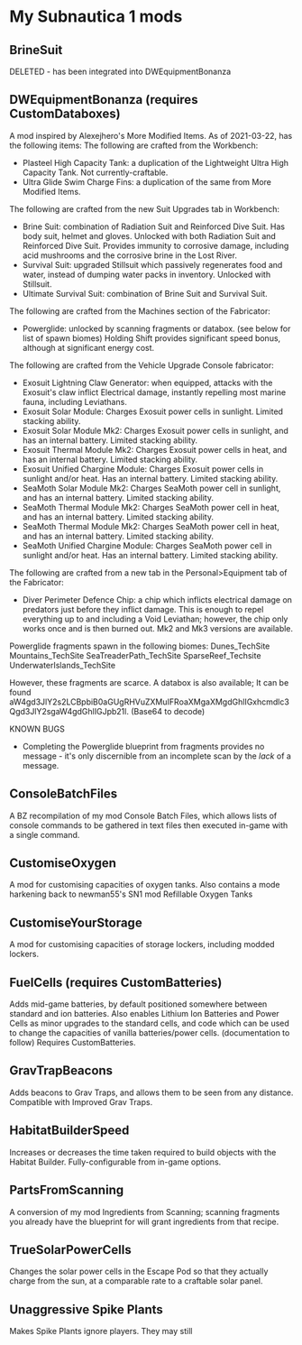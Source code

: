 # My Subnautica 1 mods
## BrineSuit
DELETED - has been integrated into DWEquipmentBonanza
## DWEquipmentBonanza (requires CustomDataboxes)
A mod inspired by Alexejhero's More Modified Items. As of 2021-03-22, has the following items:
The following are crafted from the Workbench:
* Plasteel High Capacity Tank: a duplication of the Lightweight Ultra High Capacity Tank. Not currently-craftable.
* Ultra Glide Swim Charge Fins: a duplication of the same from More Modified Items.

The following are crafted from the new Suit Upgrades tab in Workbench:
* Brine Suit: combination of Radiation Suit and Reinforced Dive Suit. Has body suit, helmet and gloves. Unlocked with both Radiation Suit and Reinforced Dive Suit. Provides immunity to corrosive damage, including acid mushrooms and the corrosive brine in the Lost River.
* Survival Suit: upgraded Stillsuit which passively regenerates food and water, instead of dumping water packs in inventory. Unlocked with Stillsuit.
* Ultimate Survival Suit: combination of Brine Suit and Survival Suit.

The following are crafted from the Machines section of the Fabricator:
* Powerglide: unlocked by scanning fragments or databox. (see below for list of spawn biomes) Holding Shift provides significant speed bonus, although at significant energy cost.

The following are crafted from the Vehicle Upgrade Console fabricator:
* Exosuit Lightning Claw Generator: when equipped, attacks with the Exosuit's claw inflict Electrical damage, instantly repelling most marine fauna, including Leviathans.
* Exosuit Solar Module: Charges Exosuit power cells in sunlight. Limited stacking ability.
* Exosuit Solar Module Mk2: Charges Exosuit power cells in sunlight, and has an internal battery. Limited stacking ability.
* Exosuit Thermal Module Mk2: Charges Exosuit power cells in heat, and has an internal battery. Limited stacking ability.
* Exosuit Unified Chargine Module: Charges Exosuit power cells in sunlight and/or heat. Has an internal battery. Limited stacking ability.
* SeaMoth Solar Module Mk2: Charges SeaMoth power cell in sunlight, and has an internal battery. Limited stacking ability.
* SeaMoth Thermal Module Mk2: Charges SeaMoth power cell in heat, and has an internal battery. Limited stacking ability.
* SeaMoth Thermal Module Mk2: Charges SeaMoth power cell in heat, and has an internal battery. Limited stacking ability.
* SeaMoth Unified Chargine Module: Charges SeaMoth power cell in sunlight and/or heat. Has an internal battery. Limited stacking ability.

The following are crafted from a new tab in the Personal>Equipment tab of the Fabricator:
* Diver Perimeter Defence Chip: a chip which inflicts electrical damage on predators just before they inflict damage. This is enough to repel everything up to and including a Void Leviathan; however, the chip only works once and is then burned out. Mk2 and Mk3 versions are available.

Powerglide fragments spawn in the following biomes:
	Dunes_TechSite
	Mountains_TechSite
	SeaTreaderPath_TechSite
	SparseReef_Techsite
	UnderwaterIslands_TechSite

However, these fragments are scarce.
A databox is also available; It can be found aW4gd3JlY2s2LCBpbiB0aGUgRHVuZXMuIFRoaXMgaXMgdGhlIGxhcmdlc3Qgd3JlY2sgaW4gdGhlIGJpb21l. (Base64 to decode)

KNOWN BUGS
* Completing the Powerglide blueprint from fragments provides no message - it's only discernible from an incomplete scan by the *lack* of a message.
## ConsoleBatchFiles
A BZ recompilation of my mod Console Batch Files, which allows lists of console commands to be gathered in text files then executed in-game with a single command.
## CustomiseOxygen
A mod for customising capacities of oxygen tanks. Also contains a mode harkening back to newman55's SN1 mod Refillable Oxygen Tanks
## CustomiseYourStorage
A mod for customising capacities of storage lockers, including modded lockers.
## FuelCells (requires CustomBatteries)
Adds mid-game batteries, by default positioned somewhere between standard and ion batteries. Also enables Lithium Ion Batteries and Power Cells as minor upgrades to the standard cells, and code which can be used to change the capacities of vanilla batteries/power cells. (documentation to follow)
	Requires CustomBatteries.
## GravTrapBeacons
Adds beacons to Grav Traps, and allows them to be seen from any distance.
Compatible with Improved Grav Traps.
## HabitatBuilderSpeed
Increases or decreases the time taken required to build objects with the Habitat Builder. Fully-configurable from in-game options.
## PartsFromScanning
A conversion of my mod Ingredients from Scanning; scanning fragments you already have the blueprint for will grant ingredients from that recipe.
## TrueSolarPowerCells
Changes the solar power cells in the Escape Pod so that they actually charge from the sun, at a comparable rate to a craftable solar panel.
## Unaggressive Spike Plants
Makes Spike Plants ignore players. They may still 